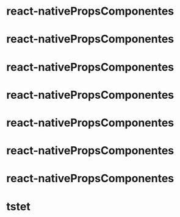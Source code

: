 # react-nativePropsComponentes
# react-nativePropsComponentes
# react-nativePropsComponentes
# react-nativePropsComponentes
# react-nativePropsComponentes
# react-nativePropsComponentes
# react-nativePropsComponentes
# tstet
